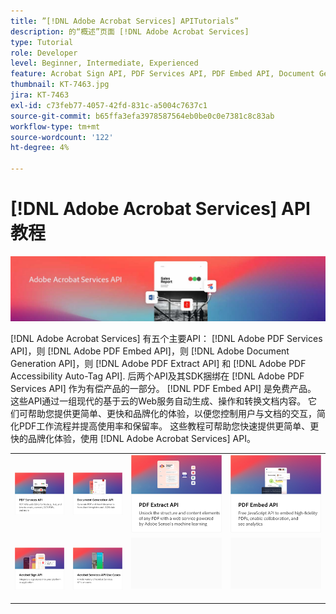 ```yaml
---
title: ”[!DNL Adobe Acrobat Services] APITutorials”
description: 的“概述”页面 [!DNL Adobe Acrobat Services]
type: Tutorial
role: Developer
level: Beginner, Intermediate, Experienced
feature: Acrobat Sign API, PDF Services API, PDF Embed API, Document Generation API
thumbnail: KT-7463.jpg
jira: KT-7463
exl-id: c73feb77-4057-42fd-831c-a5004c7637c1
source-git-commit: b65ffa3efa3978587564eb0be0c0e7381c8c83ab
workflow-type: tm+mt
source-wordcount: '122'
ht-degree: 4%

---
```


# [!DNL Adobe Acrobat Services] API教程

![[!DNL Acrobat Services] 横幅](assets/acrobatserviceshero.jpg)

[!DNL Adobe Acrobat Services] 有五个主要API： [!DNL Adobe PDF Services API]，则 [!DNL Adobe PDF Embed API]，则 [!DNL Adobe Document Generation API]，则 [!DNL Adobe PDF Extract API] 和 [!DNL Adobe PDF Accessibility Auto-Tag API]. 后两个API及其SDK捆绑在 [!DNL Adobe PDF Services API] 作为有偿产品的一部分。 [!DNL PDF Embed API] 是免费产品。 这些API通过一组现代的基于云的Web服务自动生成、操作和转换文档内容。 它们可帮助您提供更简单、更快和品牌化的体验，以便您控制用户与文档的交互，简化PDF工作流程并提高使用率和保留率。 这些教程可帮助您快速提供更简单、更快的品牌化体验，使用 [!DNL Adobe Acrobat Services] API。

<table style="table-layout:fixed">
<tr>
 <td>
   <a href="pdfservices/overview-pdfservices.md">
      <img alt="PDF Services API" src="assets/pdfservicescard.png" />
   </a>
  </td>
  <td>
   <a href="docgen/overview-docgen.md">
      <img alt="Document Generation API" src="assets/docgencard.png" />
   </a>
  </td>
  <td>
   <a href="pdfextract/overview-extract.md">
      <img alt="PDF提取API" src="assets/pdfextractcard.png" />
   </a>
  </td>
  <td>
   <a href="pdfembed/overview-embed.md">
      <img alt="Adobe PDF Tools API和Java快速入门" src="assets/pdfembedcard.png" />
   </a>
  </td>
</tr>
<tr>
  <td>
   <a href="acrobatsign/overview-sign.md">
      <img alt="Acrobat Sign API" src="assets/acrobatsigncard.png" />
   </a>
  </td>
 <td>
   <a href="usecases/overview-usecases.md">
      <img alt="[!DNL Adobe Acrobat Services] API用例" src="assets/usecasescard.png" />
   </a>
  </td>
  <td>
    <img alt="间隔物" src="assets/GrayBanner_Placeholder.png" />
    <div>
    <br>
  </td>
  <td>
    <img alt="间隔物" src="assets/GrayBanner_Placeholder.png" />
    <div>
    <br>
  </td>
</tr>
</table>
